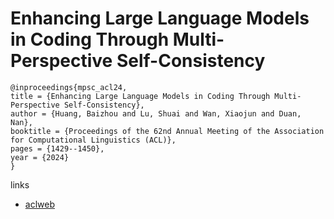 # Enhancing Large Language Models in Coding Through Multi-Perspective Self-Consistency

```
@inproceedings{mpsc_acl24,
title = {Enhancing Large Language Models in Coding Through Multi-Perspective Self-Consistency},
author = {Huang, Baizhou and Lu, Shuai and Wan, Xiaojun and Duan, Nan},
booktitle = {Proceedings of the 62nd Annual Meeting of the Association for Computational Linguistics (ACL)},
pages = {1429--1450},
year = {2024}
}
```

links
- [aclweb](https://aclanthology.org/2024.acl-long.78)
